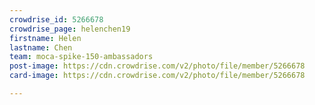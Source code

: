 ```yaml
---
crowdrise_id: 5266678
crowdrise_page: helenchen19
firstname: Helen
lastname: Chen
team: moca-spike-150-ambassadors
post-image: https://cdn.crowdrise.com/v2/photo/file/member/5266678
card-image: https://cdn.crowdrise.com/v2/photo/file/member/5266678

---
```

